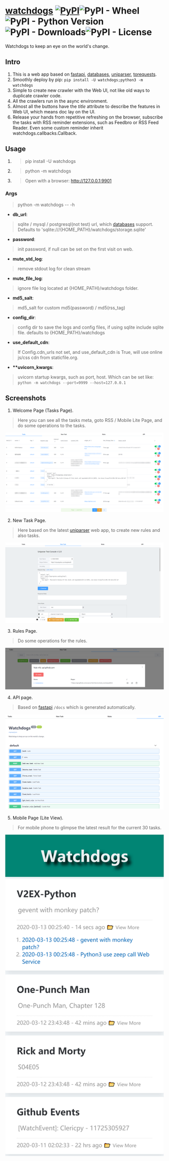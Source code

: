 # [watchdogs](https://github.com/ClericPy/watchdogs) [![PyPI](https://img.shields.io/pypi/v/watchdogs?style=plastic)](https://pypi.org/project/watchdogs/)![PyPI - Wheel](https://img.shields.io/pypi/wheel/watchdogs?style=plastic)![PyPI - Python Version](https://img.shields.io/pypi/pyversions/watchdogs?style=plastic)![PyPI - Downloads](https://img.shields.io/pypi/dm/watchdogs?style=plastic)![PyPI - License](https://img.shields.io/pypi/l/watchdogs?style=plastic)

Watchdogs to keep an eye on the world's change.

## Intro

1. This is a web app based on [fastapi](https://github.com/tiangolo/fastapi), [databases](https://github.com/encode/databases), [uniparser](https://github.com/ClericPy/uniparser), [torequests](https://github.com/ClericPy/torequests).
2. Smoothly deploy by pip: `pip install -U watchdogs;python3 -m watchdogs`
3. Simple to create new crawler with the Web UI, not like old ways to duplicate crawler code.
4. All the crawlers run in the async environment.
5. Almost all the buttons have the *title* attribute to describe the features in Web UI, which means doc lay on the UI.
6. Release your hands from repetitive refreshing on the browser, subscribe the tasks with RSS reminder extensions, such as Feedbro or RSS Feed Reader. Even some custom reminder inherit watchdogs.callbacks.Callback.

## Usage

1. > pip install -U watchdogs

2. > python -m watchdogs

3. > Open with a browser: http://127.0.0.1:9901

### Args

> python -m watchdogs -- -h

- **db_url**:
> sqlite / mysql / postgresql(not test) url, which [databases](https://github.com/encode/databases) support. Defaults to 'sqlite:///{HOME_PATH}/watchdogs/storage.sqlite'
- **password**:
> init password, if null can be set on the first visit on web.
- **mute_std_log**:
> remove stdout log for clean stream
- **mute_file_log**:
> ignore file log located at {HOME_PATH}/watchdogs folder.
- **md5_salt**:
> md5_salt for custom md5(password) / md5(rss_tag)
- **config_dir**:
> config dir to save the logs and config files, if using sqlite include sqlite file. defaults to {HOME_PATH}/watchdogs
- **use_default_cdn**:
> If Config.cdn_urls not set, and use_default_cdn is True, will use online js/css cdn from staticfile.org.
- **\*\*uvicorn_kwargs**:
> uvicorn startup kwargs, such as port, host. Which can be set like: `python -m watchdogs --port=9999 --host=127.0.0.1`



## Screenshots

1. Welcome Page (Tasks Page).
> Here you can see all the tasks meta, goto RSS / Mobile Lite Page, and do some operations to the tasks.

![image](https://github.com/ClericPy/watchdogs/raw/master/images/1.png)

2. New Task Page.
> Here based on the latest [uniparser](https://github.com/ClericPy/uniparser) web app, to create new rules and also tasks.

![image](https://github.com/ClericPy/watchdogs/raw/master/images/2.png)

3. Rules Page.
> Do some operations for the rules.

![image](https://github.com/ClericPy/watchdogs/raw/master/images/3.png)

4. API page.
> Based on [fastapi](https://github.com/tiangolo/fastapi) `/docs` which is generated automatically.

![image](https://github.com/ClericPy/watchdogs/raw/master/images/4.png)

5. Mobile Page (Lite View).
> For mobile phone to glimpse the latest result for the current 30 tasks.

![image](https://github.com/ClericPy/watchdogs/raw/master/images/5.png)
